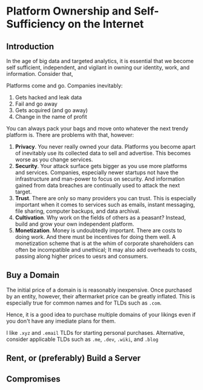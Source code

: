 # Platform Ownership and Self-Sufficiency on the Internet

## Introduction

In the age of big data and targeted analytics, it is essential that we become self sufficient, independent, and vigilant in owning our identity, work, and information. Consider that,

Platforms come and go. Companies inevitably:

1. Gets hacked and leak data
2. Fail and go away
3. Gets acquired (and go away)
4. Change in the name of profit

You can always pack your bags and move onto whatever the next trendy platform is. There are problems with that, however:

1. **Privacy**. You never really owned your data. Platforms you become apart of inevitably use its collected data to sell and advertise. This becomes worse as you change services.
2. **Security**. Your attack surface gets bigger as you use more platforms and services. Companies, especially newer startups not have the infrastructure and man-power to focus on security. And information gained from data breaches are continually used to attack the next target. 
3. **Trust**. There are only so many providers you can trust. This is especially important when it comes to services such as emails, instant messaging, file sharing, computer backups, and data archival.
4. **Cultivation**. Why work on the fields of others as a peasant? Instead, build and grow your own independent platform.
5. **Monetization**. Money is undoubtedly important. There are costs to doing work. And there must be incentives for doing them well. A monetization scheme that is at the whim of corporate shareholders can often be incompatible and unethical; It may also add overheads to costs, passing along higher prices to uesrs and consumers.

## Buy a Domain

The initial price of a domain is is reasonably inexpensive. Once purchased by an entity, however, their aftermarket price can be greatly inflated. This is especially true for common names and for TLDs such as `.com`.

Hence, it is a good idea to purchase multiple domains of your likings even if you don't have any imediate plans for them.

I like `.xyz` and `.email` TLDs for starting personal purchases. Alternative, consider applicable TLDs such as `.me`, `.dev`, `.wiki`, and `.blog`

## Rent, or (preferably) Build a Server



## Compromises